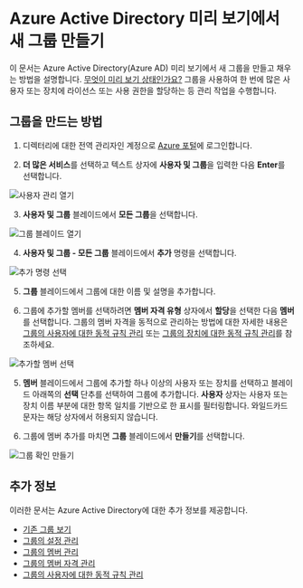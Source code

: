 <properties
	pageTitle="Azure Active Directory 미리 보기에서 새 그룹 만들기 | Microsoft Azure"
	description="Azure Active Directory에서 그룹을 만들고 그룹에 사용자(멤버)를 추가하는 방법"
	services="active-directory"
	documentationCenter=""
	authors="curtand"
	manager="femila"
	editor=""/>

<tags
	ms.service="active-directory"
	ms.workload="identity"
	ms.tgt_pltfrm="na"
	ms.devlang="na"
	ms.topic="article"
	ms.date="09/12/2016"
	ms.author="curtand"/>


# Azure Active Directory 미리 보기에서 새 그룹 만들기

이 문서는 Azure Active Directory(Azure AD) 미리 보기에서 새 그룹을 만들고 채우는 방법을 설명합니다. [무엇이 미리 보기 상태인가요?](active-directory-preview-explainer.md) 그룹을 사용하여 한 번에 많은 사용자 또는 장치에 라이선스 또는 사용 권한을 할당하는 등 관리 작업을 수행합니다.

## 그룹을 만드는 방법

1. 디렉터리에 대한 전역 관리자인 계정으로 [Azure 포털](https://portal.azure.com)에 로그인합니다.

2. **더 많은 서비스**를 선택하고 텍스트 상자에 **사용자 및 그룹**을 입력한 다음 **Enter**를 선택합니다.

  ![사용자 관리 열기](./media/active-directory-groups-create-azure-portal/search-user-management.png)

3. **사용자 및 그룹** 블레이드에서 **모든 그룹**을 선택합니다.

  ![그룹 블레이드 열기](./media/active-directory-groups-create-azure-portal/view-groups-blade.png)

4. **사용자 및 그룹 - 모든 그룹** 블레이드에서 **추가** 명령을 선택합니다.

  ![추가 명령 선택](./media/active-directory-groups-create-azure-portal/add-group-command.png)

5. **그룹** 블레이드에서 그룹에 대한 이름 및 설명을 추가합니다.

6. 그룹에 추가할 멤버를 선택하려면 **멤버 자격 유형** 상자에서 **할당**을 선택한 다음 **멤버**를 선택합니다. 그룹의 멤버 자격을 동적으로 관리하는 방법에 대한 자세한 내용은 [그룹의 사용자에 대한 동적 규칙 관리](active-directory-groups-dynamic-users-azure-portal.md) 또는 [그룹의 장치에 대한 동적 규칙 관리](active-directory-groups-dynamic-devices-azure-portal.md)를 참조하세요.

  ![추가할 멤버 선택](./media/active-directory-groups-create-azure-portal/select-members.png)

5. **멤버** 블레이드에서 그룹에 추가할 하나 이상의 사용자 또는 장치를 선택하고 블레이드 아래쪽의 **선택** 단추를 선택하여 그룹에 추가합니다. **사용자** 상자는 사용자 또는 장치 이름 부분에 대한 항목 일치를 기반으로 한 표시를 필터링합니다. 와일드카드 문자는 해당 상자에서 허용되지 않습니다.

6. 그룹에 멤버 추가를 마치면 **그룹** 블레이드에서 **만들기**를 선택합니다.

  ![그룹 확인 만들기](./media/active-directory-groups-create-azure-portal/create-group-confirmation.png)




## 추가 정보

이러한 문서는 Azure Active Directory에 대한 추가 정보를 제공합니다.

* [기존 그룹 보기](active-directory-groups-view-azure-portal.md)
* [그룹의 설정 관리](active-directory-groups-settings-azure-portal.md)
* [그룹의 멤버 관리](active-directory-groups-members-azure-portal.md)
* [그룹의 멤버 자격 관리](active-directory-groups-membership-azure-portal.md)
* [그룹의 사용자에 대한 동적 규칙 관리](active-directory-groups-dynamic-membership-azure-portal.md)

<!---HONumber=AcomDC_0914_2016-->